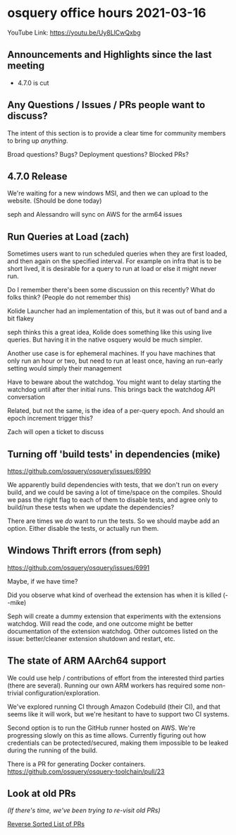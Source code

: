 # osquery office hours 2021-03-16

YouTube Link: https://youtu.be/Uy8LlCwQxbg

## Announcements and Highlights since the last meeting

* 4.7.0 is cut

## Any Questions / Issues / PRs people want to discuss?

The intent of this section is to provide a clear time for community members to bring up _anything_.

Broad questions? Bugs? Deployment questions? Blocked PRs?

## 4.7.0 Release

We're waiting for a new windows MSI, and then we can upload to the website. (Should be done today)

seph and Alessandro will sync on AWS for the arm64 issues

## Run Queries at Load (zach)

Sometimes users want to run scheduled queries when they are first loaded, and then again on the specified interval. For example on infra that is to be short lived, it is desirable for a query to run at load or else it might never run.

Do I remember there's been some discussion on this recently? What do folks think? (People do not remember this)

Kolide Launcher had an implementation of this, but it was out of band and a bit flakey

seph thinks this a great idea, Kolide does something like this using live queries. But having it in the native osquery would be much simpler. 

Another use case is for ephemeral machines. If you have machines that only run an hour or two, but need to run at least once, having an run-early setting would simply their management

Have to beware about the watchdog. You might want to delay starting the watchdog until after ther initial runs. This brings back the watchdog API conversation

Related, but not the same, is the idea of a per-query epoch. And should an epoch increment trigger this?

Zach will open a ticket to discuss

## Turning off 'build tests' in dependencies (mike)

https://github.com/osquery/osquery/issues/6990

We apparently build dependencies with tests, that we don't run on every build, and we could be saving a lot of time/space on the compiles. Should we pass the right flag to each of them to disable tests, and agree only to build/run these tests when we update the dependencies?

There are times we _do_ want to run the tests. So we should maybe add an option. Either disable the tests, or actually run them.

## Windows Thrift errors (from seph)

https://github.com/osquery/osquery/issues/6991

Maybe, if we have time?

Did you observe what kind of overhead the extension has when it is killed (--mike)

Seph will create a dummy extension that experiments with the extensions watchdog. Will read the code, and one outcome might be better documentation of the extension watchdog. Other outcomes listed on the issue: better/cleaner extension shutdown and restart, etc.

## The state of ARM AArch64 support

We could use help / contributions of effort from the interested third parties (there are several). Running our own ARM workers has required some non-trivial configuration/exploration. 

We've explored running CI through Amazon Codebuild (their CI), and that seems like it will work, but we're hesitant to have to support two CI systems. 

Second option is to run the GitHub runner hosted on AWS. We're progressing slowly on this as time allows. Currently figuring out how credentials can be protected/secured, making them impossible to be leaked during the running of the build.

There is a PR for generating Docker containers. https://github.com/osquery/osquery-toolchain/pull/23

## Look at old PRs 

_(If there's time, we've been trying to re-visit old PRs)_

[Reverse Sorted List of PRs](https://github.com/osquery/osquery/pulls?q=is%3Apr+is%3Aopen+sort%3Acreated-asc)
